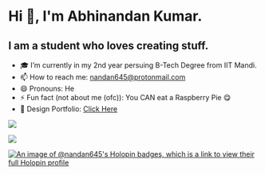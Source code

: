 # Hi 👋, I'm Abhinandan Kumar.
## I am a student who loves creating stuff.

- 🎓 I’m currently in my 2nd year persuing B-Tech Degree from IIT Mandi.
- 📫 How to reach me: nandan645@protonmail.com 
- 😄 Pronouns: He 
- ⚡ Fun fact (not about me (ofc)): You CAN eat a Raspberry Pie 😋
- 🎨 Design Portfolio: [Click Here]( https://scarce-twilight-6bf.notion.site/Design-Portfolio-855fde880da54b099093d651f14f459a?pvs=4)

<img align="center" src="https://github-readme-stats.vercel.app/api?username=nandan645&show_icons=true&include_all_commits=true&theme=github_dark&hide_border=true" /></a>

<img align="center" src="https://github-readme-stats.vercel.app/api/top-langs/?username=nandan645&layout=compact&theme=github_dark&hide_border=true" /></a>

[![An image of @nandan645's Holopin badges, which is a link to view their full Holopin profile](https://holopin.me/nandan645)](https://holopin.io/@nandan645)